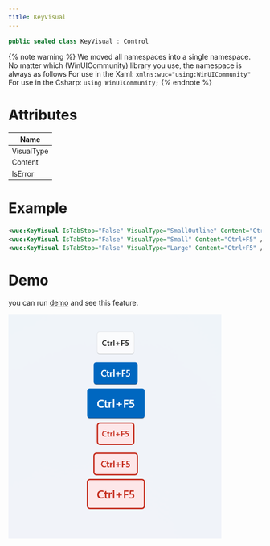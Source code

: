 ```yaml
---
title: KeyVisual
---
```


```cs
public sealed class KeyVisual : Control
```

{% note warning %}
We moved all namespaces into a single namespace. No matter which (WinUICommunity) library you use, the namespace is always as follows
For use in the Xaml:
`xmlns:wuc="using:WinUICommunity"`
For use in the Csharp:
`using WinUICommunity;`
{% endnote %}

# Attributes

|Name|
|-|
|VisualType|
|Content|
|IsError|

# Example

```xml
<wuc:KeyVisual IsTabStop="False" VisualType="SmallOutline" Content="Ctrl+F5" />
<wuc:KeyVisual IsTabStop="False" VisualType="Small" Content="Ctrl+F5" />
<wuc:KeyVisual IsTabStop="False" VisualType="Large" Content="Ctrl+F5" />
```

# Demo
you can run [demo](https://github.com/WinUICommunity/WinUICommunity) and see this feature.

![WinUICommunity](https://raw.githubusercontent.com/ghost1372/Resources/main/SettingsUI/Samples/KeyVisual.png)
